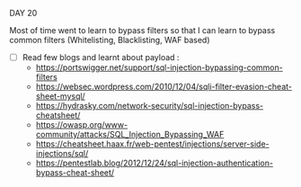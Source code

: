 DAY 20 

Most of time went to learn to bypass filters so that I can learn to bypass common filters (Whitelisting, Blacklisting, WAF based)
* [ ] Read few blogs and learnt about payload : 
  - https://portswigger.net/support/sql-injection-bypassing-common-filters
  - https://websec.wordpress.com/2010/12/04/sqli-filter-evasion-cheat-sheet-mysql/
  - https://hydrasky.com/network-security/sql-injection-bypass-cheatsheet/
  - https://owasp.org/www-community/attacks/SQL_Injection_Bypassing_WAF
  - https://cheatsheet.haax.fr/web-pentest/injections/server-side-injections/sql/
  - https://pentestlab.blog/2012/12/24/sql-injection-authentication-bypass-cheat-sheet/
